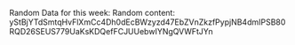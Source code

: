 Random Data for this week: Random content: yStBjYTdSmtqHvFlXmCc4Dh0dEcBWzyzd47EbZVnZkzfPypjNB4dmIPSB80RQD26SEUS779UaKsKDQefFCJUUebwIYNgQVWFtJYn

